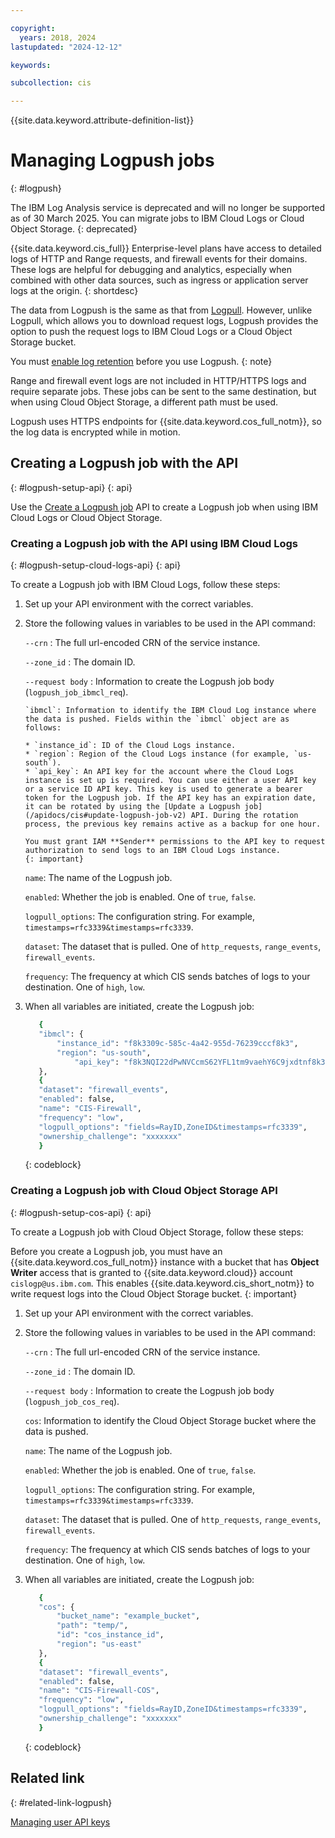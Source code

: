 ```yaml
---

copyright:
  years: 2018, 2024
lastupdated: "2024-12-12"

keywords:

subcollection: cis

---
```


{{site.data.keyword.attribute-definition-list}}

# Managing Logpush jobs
{: #logpush}

The IBM Log Analysis service is deprecated and will no longer be supported as of 30 March 2025. You can migrate jobs to IBM Cloud Logs or Cloud Object Storage.
{: deprecated}

{{site.data.keyword.cis_full}} Enterprise-level plans have access to detailed logs of HTTP and Range requests, and firewall events for their domains. These logs are helpful for debugging and analytics, especially when combined with other data sources, such as ingress or application server logs at the origin.
{: shortdesc}

The data from Logpush is the same as that from [Logpull](/docs/cis?topic=cis-logpull#logpull). However, unlike Logpull, which allows you to download request logs, Logpush provides the option to push the request logs to IBM Cloud Logs or a Cloud Object Storage bucket. 

You must [enable log retention](/docs/cis?topic=cis-logpull#log-retention) before you use Logpush.
{: note}

Range and firewall event logs are not included in HTTP/HTTPS logs and require separate jobs. These jobs can be sent to the same destination, but when using Cloud Object Storage, a different path must be used.

Logpush uses HTTPS endpoints for {{site.data.keyword.cos_full_notm}}, so the log data is encrypted while in motion.

## Creating a Logpush job with the API
{: #logpush-setup-api}
{: api}

Use the [Create a Logpush job](/apidocs/cis#create-logpush-job-v2) API to create a Logpush job when using IBM Cloud Logs or Cloud Object Storage.

### Creating a Logpush job with the API using IBM Cloud Logs
{: #logpush-setup-cloud-logs-api}
{: api}

To create a Logpush job with IBM Cloud Logs, follow these steps: 

1. Set up your API environment with the correct variables.
1. Store the following values in variables to be used in the API command:

   `--crn`
   :   The full url-encoded CRN of the service instance.

   `--zone_id`
  :   The domain ID.

   `--request body`
   :   Information to create the Logpush job body (`logpush_job_ibmcl_req`).  

       `ibmcl`: Information to identify the IBM Cloud Log instance where the data is pushed. Fields within the `ibmcl` object are as follows:

       * `instance_id`: ID of the Cloud Logs instance. 
       * `region`: Region of the Cloud Logs instance (for example, `us-south`).
       * `api_key`: An API key for the account where the Cloud Logs instance is set up is required. You can use either a user API key or a service ID API key. This key is used to generate a bearer token for the Logpush job. If the API key has an expiration date, it can be rotated by using the [Update a Logpush job](/apidocs/cis#update-logpush-job-v2) API. During the rotation process, the previous key remains active as a backup for one hour.
         
       You must grant IAM **Sender** permissions to the API key to request authorization to send logs to an IBM Cloud Logs instance.
       {: important}

      `name`: The name of the Logpush job.

      `enabled`: Whether the job is enabled. One of `true`, `false`.

      `logpull_options`: The configuration string. For example, `timestamps=rfc3339&timestamps=rfc3339`.

      `dataset`: The dataset that is pulled. One of `http_requests`, `range_events`, `firewall_events`.

      `frequency`: The frequency at which CIS sends batches of logs to your destination. One of `high`, `low`.

1. When all variables are initiated, create the Logpush job:

      ```sh
         {
         "ibmcl": { 
             "instance_id": "f8k3309c-585c-4a42-955d-76239cccf8k3", 
             "region": "us-south",
        	 	 "api_key": "f8k3NQI22dPwNVCcmS62YFL1tm9vaehY6C9jxdtnf8k3"
         },
         {
         "dataset": "firewall_events",
         "enabled": false,
         "name": "CIS-Firewall",
         "frequency": "low",
         "logpull_options": "fields=RayID,ZoneID&timestamps=rfc3339",
         "ownership_challenge": "xxxxxxx"
         }
      ```
      {: codeblock} 

### Creating a Logpush job with Cloud Object Storage API
{: #logpush-setup-cos-api}
{: api}

To create a Logpush job with Cloud Object Storage, follow these steps:

Before you create a Logpush job, you must have an {{site.data.keyword.cos_full_notm}} instance with a bucket that has **Object Writer** access that is granted to {{site.data.keyword.cloud}} account `cislogp@us.ibm.com`. This enables {{site.data.keyword.cis_short_notm}} to write request logs into the Cloud Object Storage bucket.
{: important}

1. Set up your API environment with the correct variables.
1. Store the following values in variables to be used in the API command:

   `--crn`
   :   The full url-encoded CRN of the service instance.

   `--zone_id`
  :   The domain ID.

   `--request body`
   :   Information to create the Logpush job body (`logpush_job_cos_req`).  

      `cos`: Information to identify the Cloud Object Storage bucket where the data is pushed.

      `name`: The name of the Logpush job.

      `enabled`: Whether the job is enabled. One of `true`, `false`.

      `logpull_options`: The configuration string. For example, `timestamps=rfc3339&timestamps=rfc3339`.

      `dataset`: The dataset that is pulled. One of `http_requests`, `range_events`, `firewall_events`.

      `frequency`: The frequency at which CIS sends batches of logs to your destination. One of `high`, `low`. 

1. When all variables are initiated, create the Logpush job:

      ```sh
         {
         "cos": {
             "bucket_name": "example_bucket",
             "path": "temp/",
             "id": "cos_instance_id",
             "region": "us-east"
         },
         {
         "dataset": "firewall_events",
         "enabled": false,
         "name": "CIS-Firewall-COS",
         "frequency": "low",
         "logpull_options": "fields=RayID,ZoneID&timestamps=rfc3339",
         "ownership_challenge": "xxxxxxx"
         }
      ```
      {: codeblock}


## Related link
{: #related-link-logpush}

[Managing user API keys]([/docs/account?topic=account-userapikey&interface=api)
